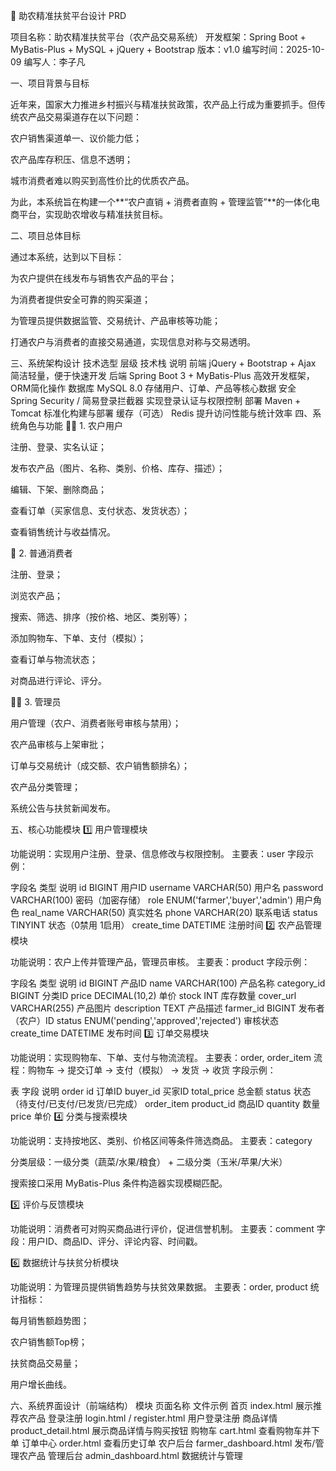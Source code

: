🥦 助农精准扶贫平台设计 PRD

项目名称：助农精准扶贫平台（农产品交易系统）
开发框架：Spring Boot + MyBatis-Plus + MySQL + jQuery + Bootstrap
版本：v1.0
编写时间：2025-10-09
编写人：李子凡

一、项目背景与目标

近年来，国家大力推进乡村振兴与精准扶贫政策，农产品上行成为重要抓手。但传统农产品交易渠道存在以下问题：

农户销售渠道单一、议价能力低；

农产品库存积压、信息不透明；

城市消费者难以购买到高性价比的优质农产品。

为此，本系统旨在构建一个**“农户直销 + 消费者直购 + 管理监管”**的一体化电商平台，实现助农增收与精准扶贫目标。

二、项目总体目标

通过本系统，达到以下目标：

为农户提供在线发布与销售农产品的平台；

为消费者提供安全可靠的购买渠道；

为管理员提供数据监管、交易统计、产品审核等功能；

打通农户与消费者的直接交易通道，实现信息对称与交易透明。

三、系统架构设计
技术选型
层级	技术栈	说明
前端	jQuery + Bootstrap + Ajax	简洁轻量，便于快速开发
后端	Spring Boot 3 + MyBatis-Plus	高效开发框架，ORM简化操作
数据库	MySQL 8.0	存储用户、订单、产品等核心数据
安全	Spring Security / 简易登录拦截器	实现登录认证与权限控制
部署	Maven + Tomcat	标准化构建与部署
缓存（可选）	Redis	提升访问性能与统计效率
四、系统角色与功能
👩‍🌾 1. 农户用户

注册、登录、实名认证；

发布农产品（图片、名称、类别、价格、库存、描述）；

编辑、下架、删除商品；

查看订单（买家信息、支付状态、发货状态）；

查看销售统计与收益情况。

🛒 2. 普通消费者

注册、登录；

浏览农产品；

搜索、筛选、排序（按价格、地区、类别等）；

添加购物车、下单、支付（模拟）；

查看订单与物流状态；

对商品进行评论、评分。

🧑‍💼 3. 管理员

用户管理（农户、消费者账号审核与禁用）；

农产品审核与上架审批；

订单与交易统计（成交额、农户销售额排名）；

农产品分类管理；

系统公告与扶贫新闻发布。

五、核心功能模块
1️⃣ 用户管理模块

功能说明：实现用户注册、登录、信息修改与权限控制。
主要表：user
字段示例：

字段名	类型	说明
id	BIGINT	用户ID
username	VARCHAR(50)	用户名
password	VARCHAR(100)	密码（加密存储）
role	ENUM('farmer','buyer','admin')	用户角色
real_name	VARCHAR(50)	真实姓名
phone	VARCHAR(20)	联系电话
status	TINYINT	状态（0禁用 1启用）
create_time	DATETIME	注册时间
2️⃣ 农产品管理模块

功能说明：农户上传并管理产品，管理员审核。
主要表：product
字段示例：

字段名	类型	说明
id	BIGINT	产品ID
name	VARCHAR(100)	产品名称
category_id	BIGINT	分类ID
price	DECIMAL(10,2)	单价
stock	INT	库存数量
cover_url	VARCHAR(255)	产品图片
description	TEXT	产品描述
farmer_id	BIGINT	发布者（农户）ID
status	ENUM('pending','approved','rejected')	审核状态
create_time	DATETIME	发布时间
3️⃣ 订单交易模块

功能说明：实现购物车、下单、支付与物流流程。
主要表：order, order_item
流程：购物车 → 提交订单 → 支付（模拟） → 发货 → 收货
字段示例：

表	字段	说明
order	id	订单ID
buyer_id	买家ID
total_price	总金额
status	状态（待支付/已支付/已发货/已完成）
order_item	product_id	商品ID
quantity	数量
price	单价
4️⃣ 分类与搜索模块

功能说明：支持按地区、类别、价格区间等条件筛选商品。
主要表：category

分类层级：一级分类（蔬菜/水果/粮食） + 二级分类（玉米/苹果/大米）

搜索接口采用 MyBatis-Plus 条件构造器实现模糊匹配。

5️⃣ 评价与反馈模块

功能说明：消费者可对购买商品进行评价，促进信誉机制。
主要表：comment
字段：用户ID、商品ID、评分、评论内容、时间戳。

6️⃣ 数据统计与扶贫分析模块

功能说明：为管理员提供销售趋势与扶贫效果数据。
主要表：order, product
统计指标：

每月销售额趋势图；

农户销售额Top榜；

扶贫商品交易量；

用户增长曲线。

六、系统界面设计（前端结构）
模块	页面名称	文件示例
首页	index.html	展示推荐农产品
登录注册	login.html / register.html	用户登录注册
商品详情	product_detail.html	展示商品详情与购买按钮
购物车	cart.html	查看购物车并下单
订单中心	order.html	查看历史订单
农户后台	farmer_dashboard.html	发布/管理农产品
管理后台	admin_dashboard.html	数据统计与管理